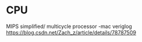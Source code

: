 # CPU
MIPS simplified/ multicycle processor
-mac veriglog https://blog.csdn.net/Zach_z/article/details/78787509
